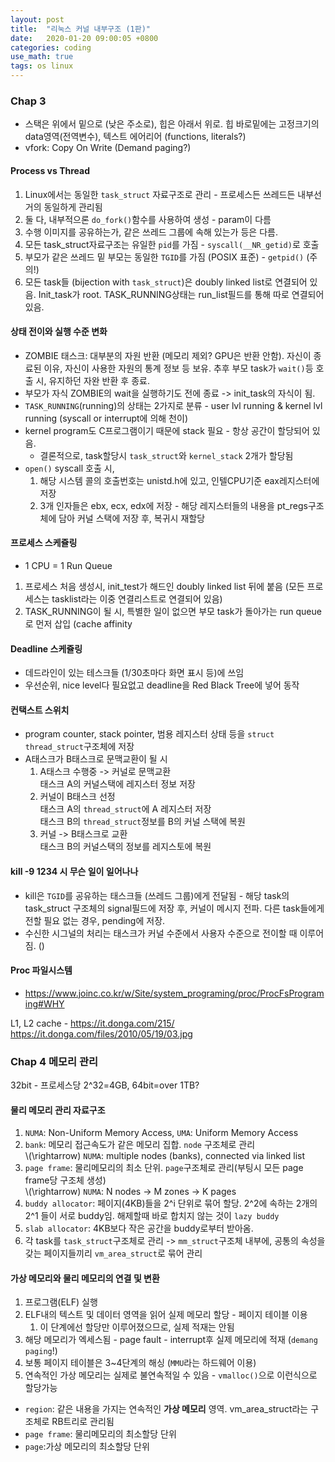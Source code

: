 ```yaml
---
layout: post
title:  "리눅스 커널 내부구조 (1판)"
date:   2020-01-20 09:00:05 +0800
categories: coding
use_math: true
tags: os linux
---
```



### Chap 3
* 스택은 위에서 밑으로 (낮은 주소로), 힙은 아래서 위로. 힙 바로밑에는 고정크기의 data영역(전역변수), 텍스트 에어리어 (functions, literals?)
* vfork: Copy On Write (Demand paging?)
  
#### Process vs Thread
1. Linux에서는 동일한 `task_struct` 자료구조로 관리 - 프로세스든 쓰레드든 내부선 거의 동일하게 관리됨
2. 둘 다, 내부적으론 `do_fork()`함수를 사용하여 생성 - param이 다름
3. 수행 이미지를 공유하는가, 같은 쓰레드 그룹에 속해 있는가 등은 다름.
4. 모든 task_struct자료구조는 유일한 `pid`를 가짐 - `syscall(__NR_getid)`로 호출
5. 부모가 같은 쓰레드 밑 부모는 동일한 `TGID`를 가짐 (POSIX 표준) - `getpid()` (주의!)
6. 모든 task들 (bijection with `task_struct`)은 doubly linked list로 연결되어 있음. Init_task가 root. TASK_RUNNING상태는 run_list필드를 통해 따로 연결되어 있음.

#### 상태 전이와 실행 수준 변화
* ZOMBIE 태스크: 대부분의 자원 반환 (메모리 제외? GPU은 반환 안함). 자신이 종료된 이유, 자신이 사용한 자원의 통계 정보 등 보유. 추후 부모 task가 `wait()`등 호출 시, 유지하던 자완 반환 후 종료.
* 부모가 자식 ZOMBIE의 wait을 실행하기도 전에 종료 -> init_task의 자식이 됨. 
* `TASK_RUNNING`(running)의 상태는 2가지로 분류 - user lvl running & kernel lvl running (syscall or interrupt에 의해 천이)
* kernel program도 C프로그램이기 때문에 stack 필요 - 항상 공간이 할당되어 있음.
  * 결론적으로, task할당시 `task_struct`와 `kernel_stack` 2개가 할당됨
* `open()` syscall 호출 시,
    1. 해당 시스템 콜의 호출번호는 unistd.h에 있고, 인텔CPU기준 eax레지스터에 저장
    2. 3개 인자들은 ebx, ecx, edx에 저장 - 해당 레지스터들의 내용을 pt_regs구조체에 담아 커널 스택에 저장 후, 복귀시 재할당

#### 프로세스 스케쥴링
* 1 CPU = 1 Run Queue

1. 프로세스 처음 생성시, init_test가 해드인 doubly linked list 뒤에 붙음 (모든 프로세스는 tasklist라는 이중 연결리스트로 연결되어 있음)
2. TASK_RUNNING이 될 시, 특별한 일이 없으면 부모 task가 돌아가는 run queue로 먼저 삽입 (cache affinity

#### Deadline 스케쥴링
- 데드라인이 있는 테스크들 (1/30초마다 화면 표시 등)에 쓰임
- 우선순위, nice level다 필요없고 deadline을 Red Black Tree에 넣어 동작


#### 컨택스트 스위치
- program counter, stack pointer, 범용 레지스터 상태 등을 `struct thread_struct`구조체에 저장
- A태스크가 B태스크로 문맥교환이 될 시
    1. A태스크 수행중 -> 커널로 문맥교환  
    태스크 A의 커널스택에 레지스터 정보 저장
    2. 커널이 B태스크 선정  
    태스크 A의 `thread_struct`에 A 레지스터 저장  
    태스크 B의 `thread_struct`정보를 B의 커널 스택에 복원
    3. 커널 -> B태스크로 교환  
    태스크 B의 커널스택의 정보를 레지스토에 복원

#### kill -9 1234 시 무슨 일이 일어나나
* kill은 `TGID`를 공유하는 태스크들 (쓰레드 그룹)에게 전달됨 - 해당 task의 task_struct 구조체의 signal필드에 저장 후, 커널이 메시지 전파. 다른 task들에게 전할 필요 없는 경우, pending에 저장.
* 수신한 시그널의 처리는 태스크가 커널 수준에서 사용자 수준으로 전이할 때 이루어짐. ()

#### Proc 파일시스템
* https://www.joinc.co.kr/w/Site/system_programing/proc/ProcFsPrograming#WHY


L1, L2 cache - https://it.donga.com/215/
https://it.donga.com/files/2010/05/19/03.jpg


### Chap 4 메모리 관리
32bit - 프로세스당 2^32=4GB, 64bit=over 1TB?

#### 물리 메모리 관리 자료구조
1. `NUMA`: Non-Uniform Memory Access, `UMA`: Uniform Memory Access
2. `bank`: 메모리 접근속도가 같은 메모리 집합. `node` 구조체로 관리  
   \\(\rightarrow\) `NUMA`: multiple nodes (banks), connected via linked list
3. `page frame`: 물리메모리의 최소 단위. `page`구조체로 관리(부팅시 모든 page frame당 구조체 생성)  
   \\(\rightarrow\) `NUMA`: N nodes -> M zones -> K pages
4. `buddy allocator`: 페이지(4KB)들을 2^i 단위로 묶어 할당. 2^2에 속하는 2개의 2^1 들이 서로 buddy임. 해제할때 바로 합치지 않는 것이 `lazy buddy`
5. `slab allocator`: 4KB보다 작은 공간을 buddy로부터 받아옴.
6. 각 task를 `task_struct`구조체로 관리 -> `mm_struct`구조체 내부에, 공통의 속성을 갖는 페이지들끼리 `vm_area_struct`로 묶어 관리

#### 가상 메모리와 물리 메모리의 연결 및 변환
1. 프로그램(ELF) 실행 
2. ELF내의 텍스트 및 데이터 영역을 읽어 실제 메모리 할당 - 페이지 테이블 이용
   1. 이 단계에선 할당만 이루어졌으므로, 실제 적재는 안됨
3. 해당 메모리가 엑세스됨 - page fault - interrupt후 실제 메모리에 적재 (`demang paging`!)
4. 보통 페이지 테이블은 3~4단계의 해싱 (`MMU`라는 하드웨어 이용)
5. 연속적인 가상 메모리는 실제로 불연속적일 수 있음 - `vmalloc()`으로 이런식으로 할당가능


- `region`: 같은 내용을 가지는 연속적인 __가상 메모리__ 영역. vm_area_struct라는 구조체로 RB트리로 관리됨
- `page frame`: 물리메모리의 최소할당 단위
- `page`:가상 메모리의 최소할당 단위
